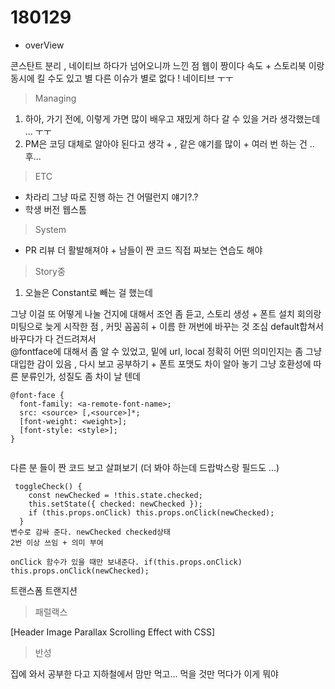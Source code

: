 # 180129

* overView

콘스탄트 분리  ,
네이티브 하다가 넘어오니까 느낀 점 웹이 짱이다 속도 + 스토리북 이랑 동시에 킬 수도 있고 별 다른 이슈가 별로 없다 !
네이티브 ㅜㅜ


> Managing 

1. 하아, 가기 전에, 이렇게 가면 많이 배우고 재밌게 하다 갈 수 있을 거라 생각했는데 ... ㅜㅜ 
1. PM은 코딩 대체로 알아야 된다고 생각 + , 같은 얘기를 많이 + 여러 번 하는 건 .. 후... 

> ETC

*  차라리 그냥 따로 진행 하는 건 어떨런지 얘기?.? 
* 학생 버전 웹스톰 


> System 

* PR 리뷰 더 활발해져야 + 남들이 짠 코드 직접 짜보는 연습도 해야 

> Story중 

1. 오늘은 Constant로 빼는 걸 했는데 

그냥 이걸 또 어떻게 나눌 건지에 대해서 조언 좀 듣고, 스토리 생성 + 폰트 설치 
회의랑 미팅으로 늦게 시작한 점 , 
커밋 꼼꼼히 + 이름 한 꺼번에 바꾸는 것 조심 default합쳐서 바꾸다가 다 건드려져서  
@fontface에 대해서 좀 알 수 있었고, 
밑에 url, local 정확히 어떤 의미인지는 좀 그냥 대입한 감이 있음 , 다시 보고 공부하기 + 폰트 포맷도 차이 알아 놓기 
그냥 호환성에 따른 분류인가, 성질도 좀 차이 날 텐데 
```
@font-face {
  font-family: <a-remote-font-name>;
  src: <source> [,<source>]*;
  [font-weight: <weight>];
  [font-style: <style>];
}


```


다른 분 들이 짠 코드 보고 살펴보기 (더 봐야 하는데 드랍박스랑 필드도 ...)
```
 toggleCheck() {
    const newChecked = !this.state.checked;
    this.setState({ checked: newChecked });
    if (this.props.onClick) this.props.onClick(newChecked);
  }
변수로 감싸 준다. newChecked checked상태 
2번 이상 쓰임 + 의미 부여 

onClick 함수가 있을 때만 보내준다. if(this.props.onClick) this.props.onClick(newChecked);

```
트랜스폼 트랜지션 <br>

> 패럴랙스 

[Header Image Parallax Scrolling Effect with CSS]


> 반성

집에 와서 공부한 다고 지하철에서 맘만 먹고... 먹을 것만 먹다가 이게 뭐야 


